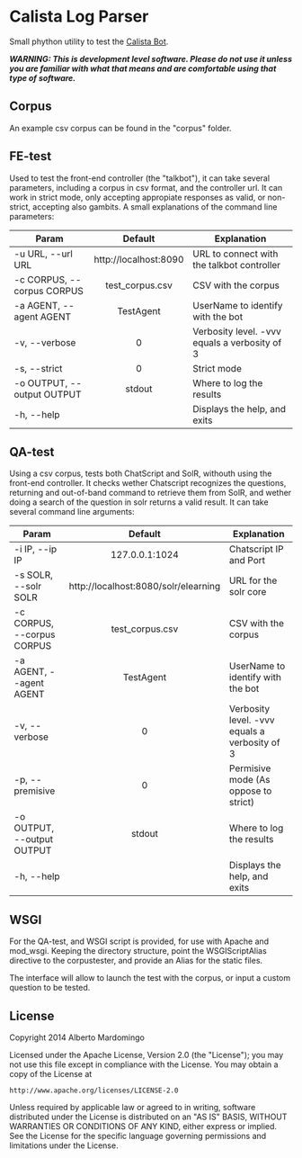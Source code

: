 Calista Log Parser
====================
Small phython utility to test the [Calista Bot](https://github.com/gsi-upm/calista-bot).

***WARNING: This is development level software.  Please do not use it unless you
             are familiar with what that means and are comfortable using that type
             of software.***

Corpus
---------------------------------------

An example csv corpus can be found in the "corpus" folder.

FE-test
---------------------------------------

Used to test the front-end controller (the "talkbot"), it can take several parameters, including
a corpus in csv format, and the controller url. It can work in strict mode, only accepting appropiate
responses as valid, or non-strict, accepting also gambits.
A small explanations of the command line parameters:

|            Param           |        Default        |                  Explanation                  |
|  ------------------------- | :-------------------: | --------------------------------------------- |
| -u URL, --url URL          | http://localhost:8090 | URL to connect with the talkbot controller    |
| -c CORPUS, --corpus CORPUS | test_corpus.csv       | CSV with the corpus                           |
| -a AGENT, --agent AGENT    | TestAgent             | UserName to identify with the bot             |
| -v, --verbose              | 0                     | Verbosity level. -vvv equals a verbosity of 3 |
| -s, --strict               | 0                     | Strict mode                                   |
| -o OUTPUT, --output OUTPUT | stdout                | Where to log the results                      |
| -h, --help                 |                       | Displays the help, and exits                  |


QA-test
---------------------------------------

Using a csv corpus, tests both ChatScript and SolR, withouth using the front-end controller.
It checks wether Chatscript recognizes the questions, returning and out-of-band command to retrieve
them from SolR, and wether doing a search of the question in solr returns a valid result.
It can take several command line arguments:

|           Param            |               Default                |                  Explanation                  |
|  ------------------------- | :----------------------------------: | --------------------------------------------- |
| -i IP, --ip IP             | 127.0.0.1:1024                       | Chatscript IP and Port                        |
| -s SOLR, --solr SOLR       | http://localhost:8080/solr/elearning | URL for the solr core                         |
| -c CORPUS, --corpus CORPUS | test_corpus.csv                      | CSV with the corpus                           |
| -a AGENT, --agent AGENT    | TestAgent                            | UserName to identify with the bot             |
| -v, --verbose              | 0                                    | Verbosity level. -vvv equals a verbosity of 3 |
| -p, --premisive            | 0                                    | Permisive mode (As oppose to strict)          |
| -o OUTPUT, --output OUTPUT | stdout                               | Where to log the results                      |
| -h, --help                 |                                      | Displays the help, and exits                  |


WSGI
---------------------------------------

For the QA-test, and WSGI script is provided, for use with Apache and mod_wsgi.
Keeping the directory structure, point the WSGIScriptAlias directive to the corpustester,
and provide an Alias for the static files.

The interface will allow to launch the test with the corpus, or input a custom question to be tested.


License
---------------------------------------
Copyright 2014 Alberto Mardomingo

Licensed under the Apache License, Version 2.0 (the "License");
you may not use this file except in compliance with the License.
You may obtain a copy of the License at

    http://www.apache.org/licenses/LICENSE-2.0

Unless required by applicable law or agreed to in writing, software
distributed under the License is distributed on an "AS IS" BASIS,
WITHOUT WARRANTIES OR CONDITIONS OF ANY KIND, either express or implied.
See the License for the specific language governing permissions and
limitations under the License.

